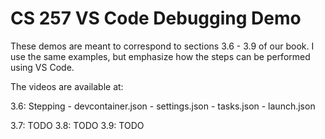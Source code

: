 # CS 257 VS Code Debugging Demo

These demos are meant to correspond to sections 3.6 - 3.9 of our book.
I use the same examples, but emphasize how the steps can be performed
using VS Code.

The videos are available at:

3.6: Stepping
    - devcontainer.json
    - settings.json
    - tasks.json
    - launch.json

3.7: TODO
3.8: TODO
3.9: TODO
